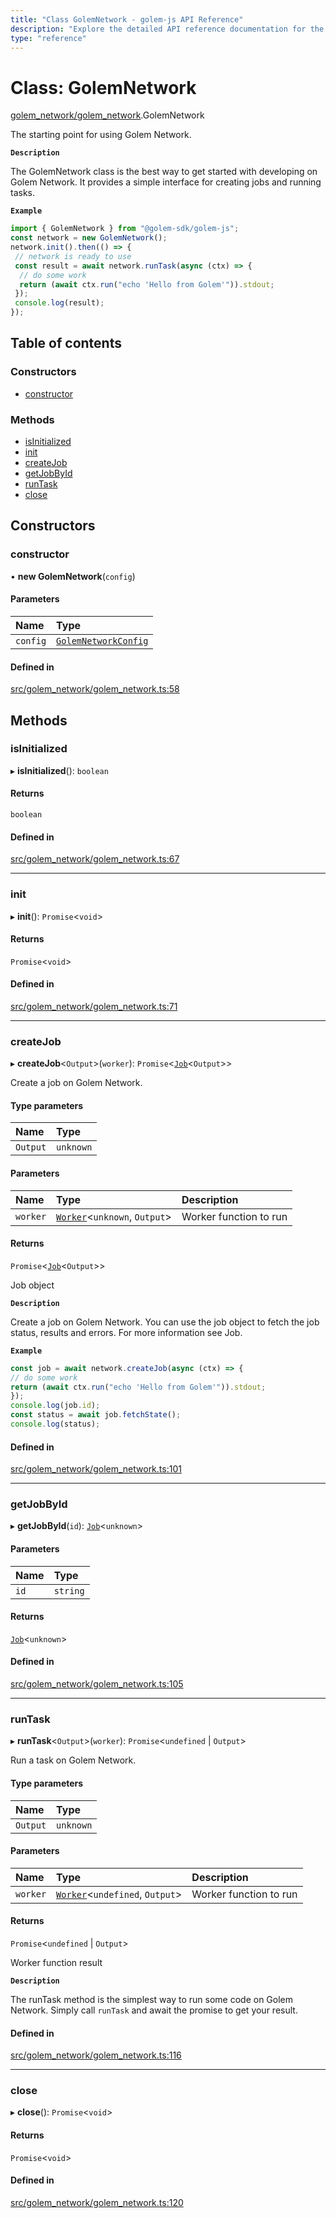 ```yaml
---
title: "Class GolemNetwork - golem-js API Reference"
description: "Explore the detailed API reference documentation for the Class GolemNetwork within the golem-js SDK for the Golem Network."
type: "reference"
---
```

# Class: GolemNetwork

[golem_network/golem_network](../modules/golem_network_golem_network).GolemNetwork

The starting point for using Golem Network.

**`Description`**

The GolemNetwork class is the best way to get started with developing on Golem Network. It provides a simple interface for creating jobs and running tasks.

**`Example`**

```typescript
import { GolemNetwork } from "@golem-sdk/golem-js";
const network = new GolemNetwork();
network.init().then(() => {
 // network is ready to use
 const result = await network.runTask(async (ctx) => {
  // do some work
  return (await ctx.run("echo 'Hello from Golem'")).stdout;
 });
 console.log(result);
});
```

## Table of contents

### Constructors

- [constructor](golem_network_golem_network.GolemNetwork#constructor)

### Methods

- [isInitialized](golem_network_golem_network.GolemNetwork#isinitialized)
- [init](golem_network_golem_network.GolemNetwork#init)
- [createJob](golem_network_golem_network.GolemNetwork#createjob)
- [getJobById](golem_network_golem_network.GolemNetwork#getjobbyid)
- [runTask](golem_network_golem_network.GolemNetwork#runtask)
- [close](golem_network_golem_network.GolemNetwork#close)

## Constructors

### constructor

• **new GolemNetwork**(`config`)

#### Parameters

| Name | Type |
| :------ | :------ |
| `config` | [`GolemNetworkConfig`](../interfaces/golem_network_golem_network.GolemNetworkConfig) |

#### Defined in

[src/golem_network/golem_network.ts:58](https://github.com/golemfactory/golem-js/blob/fd57fdd/src/golem_network/golem_network.ts#L58)

## Methods

### isInitialized

▸ **isInitialized**(): `boolean`

#### Returns

`boolean`

#### Defined in

[src/golem_network/golem_network.ts:67](https://github.com/golemfactory/golem-js/blob/fd57fdd/src/golem_network/golem_network.ts#L67)

___

### init

▸ **init**(): `Promise`<`void`\>

#### Returns

`Promise`<`void`\>

#### Defined in

[src/golem_network/golem_network.ts:71](https://github.com/golemfactory/golem-js/blob/fd57fdd/src/golem_network/golem_network.ts#L71)

___

### createJob

▸ **createJob**<`Output`\>(`worker`): `Promise`<[`Job`](job_job.Job)<`Output`\>\>

Create a job on Golem Network.

#### Type parameters

| Name | Type |
| :------ | :------ |
| `Output` | `unknown` |

#### Parameters

| Name | Type | Description |
| :------ | :------ | :------ |
| `worker` | [`Worker`](../modules/task_work#worker)<`unknown`, `Output`\> | Worker function to run |

#### Returns

`Promise`<[`Job`](job_job.Job)<`Output`\>\>

Job object

**`Description`**

Create a job on Golem Network. You can use the job object to fetch the job status, results and errors. For more information see Job.

**`Example`**

```typescript
const job = await network.createJob(async (ctx) => {
// do some work
return (await ctx.run("echo 'Hello from Golem'")).stdout;
});
console.log(job.id);
const status = await job.fetchState();
console.log(status);
```

#### Defined in

[src/golem_network/golem_network.ts:101](https://github.com/golemfactory/golem-js/blob/fd57fdd/src/golem_network/golem_network.ts#L101)

___

### getJobById

▸ **getJobById**(`id`): [`Job`](job_job.Job)<`unknown`\>

#### Parameters

| Name | Type |
| :------ | :------ |
| `id` | `string` |

#### Returns

[`Job`](job_job.Job)<`unknown`\>

#### Defined in

[src/golem_network/golem_network.ts:105](https://github.com/golemfactory/golem-js/blob/fd57fdd/src/golem_network/golem_network.ts#L105)

___

### runTask

▸ **runTask**<`Output`\>(`worker`): `Promise`<`undefined` \| `Output`\>

Run a task on Golem Network.

#### Type parameters

| Name | Type |
| :------ | :------ |
| `Output` | `unknown` |

#### Parameters

| Name | Type | Description |
| :------ | :------ | :------ |
| `worker` | [`Worker`](../modules/task_work#worker)<`undefined`, `Output`\> | Worker function to run |

#### Returns

`Promise`<`undefined` \| `Output`\>

Worker function result

**`Description`**

The runTask method is the simplest way to run some code on Golem Network. Simply call `runTask` and await the promise to get your result.

#### Defined in

[src/golem_network/golem_network.ts:116](https://github.com/golemfactory/golem-js/blob/fd57fdd/src/golem_network/golem_network.ts#L116)

___

### close

▸ **close**(): `Promise`<`void`\>

#### Returns

`Promise`<`void`\>

#### Defined in

[src/golem_network/golem_network.ts:120](https://github.com/golemfactory/golem-js/blob/fd57fdd/src/golem_network/golem_network.ts#L120)
